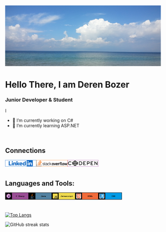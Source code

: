 
![Junior Developer](https://raw.githubusercontent.com/DerenB/DerenB/main/Banner_Picture.jpg)

# Hello There, I am Deren Bozer
### Junior Developer & Student

I 

- 🔭 I’m currently working on C# 
- 🌱 I’m currently learning ASP.NET 
<br>

## Connections
<a href="https://www.linkedin.com/in/deren-bozer/" target="_blank"><img align="left" alt="LinkedIn" width="20%" height="20%" src="https://raw.githubusercontent.com/DerenB/DerenB/main/Icons/LinkedInBanner.png" /></a>
<a href="https://stackoverflow.com/users/11200351/deren-bozer" target="_blank"><img align="left" alt="StackOverFlow" width="20%" height="20%"  src="https://raw.githubusercontent.com/DerenB/DerenB/main/Icons/StackoverflowBanner.png" /></a>
<a href="https://codepen.io/dbozer" target="_blank"><img align="left" alt="CodePen" width="20%" height="20%" src="https://raw.githubusercontent.com/DerenB/DerenB/main/Icons/CodepenBanner.png" /></a>
<br>
<br>

## Languages and Tools: 
<img align="left" alt="C#" width="15%" height="15%" src="https://raw.githubusercontent.com/DerenB/DerenB/main/Icons/CSharpBanner.png" />
<img align="left" alt="Java" width="15%" height="15%" src="https://raw.githubusercontent.com/DerenB/DerenB/main/Icons/JavaBanner.png" />
<img align="left" alt="Javascript" width="15%" height="15%" src="https://raw.githubusercontent.com/DerenB/DerenB/main/Icons/JavascriptBanner.png" />
<img align="left" alt="HTML" width="15%" height="15%" src="https://raw.githubusercontent.com/DerenB/DerenB/main/Icons/HTMLBanner.png" />
<img align="left" alt="CSS" width="15%" height="15%" src="https://raw.githubusercontent.com/DerenB/DerenB/main/Icons/CSSBanner.png" />
<br>
<br>

##

[![Top Langs](https://github-readme-stats.vercel.app/api/top-langs/?username=DerenB)](https://github.com/anuraghazra/github-readme-stats)

![GitHub streak stats](https://github-readme-streak-stats.herokuapp.com/?user=DerenB)  

